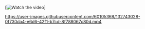 [![Watch the video](https://i.imgur.com/l5yCdzH.png)]

https://user-images.githubusercontent.com/60105368/132743028-0f730da4-e6d6-42f1-b7cd-8f788067c80d.mp4


